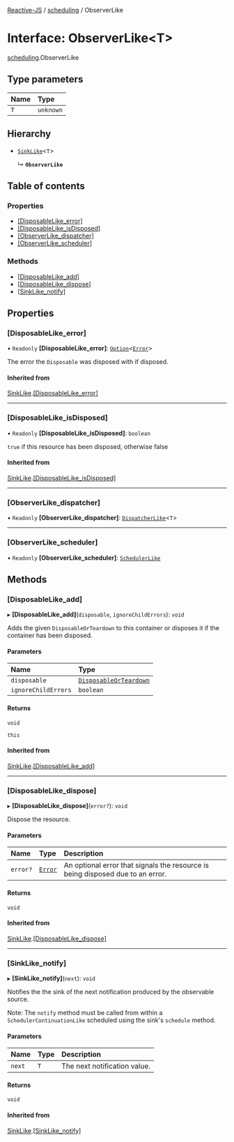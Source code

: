 [Reactive-JS](../README.md) / [scheduling](../modules/scheduling.md) / ObserverLike

# Interface: ObserverLike<T\>

[scheduling](../modules/scheduling.md).ObserverLike

## Type parameters

| Name | Type |
| :------ | :------ |
| `T` | `unknown` |

## Hierarchy

- [`SinkLike`](util.SinkLike.md)<`T`\>

  ↳ **`ObserverLike`**

## Table of contents

### Properties

- [[DisposableLike\_error]](scheduling.ObserverLike.md#[disposablelike_error])
- [[DisposableLike\_isDisposed]](scheduling.ObserverLike.md#[disposablelike_isdisposed])
- [[ObserverLike\_dispatcher]](scheduling.ObserverLike.md#[observerlike_dispatcher])
- [[ObserverLike\_scheduler]](scheduling.ObserverLike.md#[observerlike_scheduler])

### Methods

- [[DisposableLike\_add]](scheduling.ObserverLike.md#[disposablelike_add])
- [[DisposableLike\_dispose]](scheduling.ObserverLike.md#[disposablelike_dispose])
- [[SinkLike\_notify]](scheduling.ObserverLike.md#[sinklike_notify])

## Properties

### [DisposableLike\_error]

• `Readonly` **[DisposableLike\_error]**: [`Option`](../modules/functions.md#option)<[`Error`](../modules/util.md#error)\>

The error the `Disposable` was disposed with if disposed.

#### Inherited from

[SinkLike](util.SinkLike.md).[[DisposableLike_error]](util.SinkLike.md#[disposablelike_error])

___

### [DisposableLike\_isDisposed]

• `Readonly` **[DisposableLike\_isDisposed]**: `boolean`

`true` if this resource has been disposed, otherwise false

#### Inherited from

[SinkLike](util.SinkLike.md).[[DisposableLike_isDisposed]](util.SinkLike.md#[disposablelike_isdisposed])

___

### [ObserverLike\_dispatcher]

• `Readonly` **[ObserverLike\_dispatcher]**: [`DispatcherLike`](scheduling.DispatcherLike.md)<`T`\>

___

### [ObserverLike\_scheduler]

• `Readonly` **[ObserverLike\_scheduler]**: [`SchedulerLike`](scheduling.SchedulerLike.md)

## Methods

### [DisposableLike\_add]

▸ **[DisposableLike_add]**(`disposable`, `ignoreChildErrors`): `void`

Adds the given `DisposableOrTeardown` to this container or disposes it if the container has been disposed.

#### Parameters

| Name | Type |
| :------ | :------ |
| `disposable` | [`DisposableOrTeardown`](../modules/util.md#disposableorteardown) |
| `ignoreChildErrors` | `boolean` |

#### Returns

`void`

`this`

#### Inherited from

[SinkLike](util.SinkLike.md).[[DisposableLike_add]](util.SinkLike.md#[disposablelike_add])

___

### [DisposableLike\_dispose]

▸ **[DisposableLike_dispose]**(`error?`): `void`

Dispose the resource.

#### Parameters

| Name | Type | Description |
| :------ | :------ | :------ |
| `error?` | [`Error`](../modules/util.md#error) | An optional error that signals the resource is being disposed due to an error. |

#### Returns

`void`

#### Inherited from

[SinkLike](util.SinkLike.md).[[DisposableLike_dispose]](util.SinkLike.md#[disposablelike_dispose])

___

### [SinkLike\_notify]

▸ **[SinkLike_notify]**(`next`): `void`

Notifies the the sink of the next notification produced by the observable source.

Note: The `notify` method must be called from within a `SchedulerContinuationLike`
scheduled using the sink's `schedule` method.

#### Parameters

| Name | Type | Description |
| :------ | :------ | :------ |
| `next` | `T` | The next notification value. |

#### Returns

`void`

#### Inherited from

[SinkLike](util.SinkLike.md).[[SinkLike_notify]](util.SinkLike.md#[sinklike_notify])
